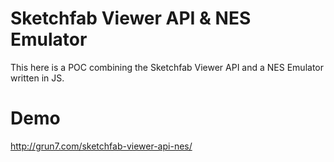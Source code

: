 # Sketchfab Viewer API & NES Emulator

This here is a POC combining the Sketchfab Viewer API and a NES Emulator written in JS.

# Demo

http://grun7.com/sketchfab-viewer-api-nes/
